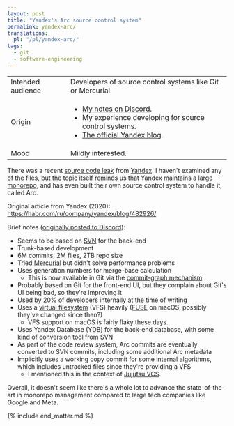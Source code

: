 ```yaml
---
layout: post
title: "Yandex's Arc source control system"
permalink: yandex-arc/
translations:
  pl: "/pl/yandex-arc/"
tags:
  - git
  - software-engineering
---
```


<div class="publication-notes">
  <table>
    <tr>
      <td>Intended audience</td>
      <td>Developers of source control systems like Git or Mercurial.</td>
    </tr>
    <tr>
      <td>Origin</td>
      <td><ul>
        <li><a href="https://discord.com/channels/1042895022950994071/1042907270473850890/1068630001240514691">My notes on Discord</a>.</li>
        <li>My experience developing for source control systems.</li>
        <li><a href="https://habr.com/ru/company/yandex/blog/482926/">The official Yandex blog</a>.</li>
      </ul></td>
    </tr>
    <tr>
      <td>Mood</td>
      <td>Mildly interested.</td>
    </tr>
  </table>
</div>

There was a recent [source code leak](https://arseniyshestakov.com/2023/01/26/yandex-services-source-code-leak/) from [Yandex](https://en.wikipedia.org/wiki/Yandex). I haven't examined any of the files, but the topic itself reminds us that Yandex maintains a large [monorepo](https://monorepo.tools/), and has even built their own source control system to handle it, called Arc.

Original article from Yandex (2020): <https://habr.com/ru/company/yandex/blog/482926/>

Brief notes ([originally posted to Discord](https://discord.com/channels/1042895022950994071/1042907270473850890/1068630001240514691)):

- Seems to be based on [SVN](https://subversion.apache.org/) for the back-end
- Trunk-based development
- 6M commits, 2M files, 2TB repo size
- Tried [Mercurial](https://www.mercurial-scm.org/) but didn't solve performance problems
- Uses generation numbers for merge-base calculation
  - This is now available in Git via the [commit-graph mechanism](https://git-scm.com/docs/commit-graph).
- Probably based on Git for the front-end UI, but they complain about Git's UI being bad, so they're improving it
- Used by 20% of developers internally at the time of writing
- Uses a [virtual filesystem](https://en.wikipedia.org/wiki/Virtual_file_system) (VFS) heavily ([FUSE](https://en.wikipedia.org/wiki/Filesystem_in_Userspace) on macOS, possibly they've changed since then?)
  - VFS support on macOS is fairly flaky these days.
- Uses Yandex Database (YDB) for the back-end database, with some kind of conversion tool from SVN
- As part of the code review system, Arc commits are eventually converted to SVN commits, including some additional Arc metadata
- Implicitly uses a working copy commit for some internal algorithms, which includes untracked files since they're providing a VFS
  - I mentioned this in the context of [Jujutsu VCS](https://github.com/martinvonz/jj).

Overall, it doesn't seem like there's a whole lot to advance the state-of-the-art in monorepo management compared to large tech companies like Google and Meta.

{% include end_matter.md %}
